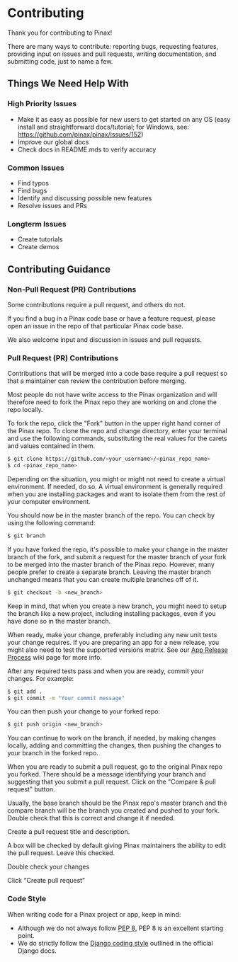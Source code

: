 # Contributing

Thank you for contributing to Pinax! 

There are many ways to contribute: reporting bugs, requesting features, providing input on issues and pull requests, writing documentation, and submitting code, just to name a few.

## Things We Need Help With

### High Priority Issues

* Make it as easy as possible for new users to get started on any OS (easy install and straightforward docs/tutorial; for Windows, see: https://github.com/pinax/pinax/issues/152)
* Improve our global docs
* Check docs in README.mds to verify accuracy

### Common Issues

* Find typos
* Find bugs
* Identify and discussing possible new features
* Resolve issues and PRs

### Longterm Issues

* Create tutorials
* Create demos

## Contributing Guidance

### Non-Pull Request (PR) Contributions

Some contributions require a pull request, and others do not.

If you find a bug in a Pinax code base or have a feature request, please open an issue in the repo of that particular Pinax code base.

We also welcome input and discussion in issues and pull requests.

### Pull Request (PR) Contributions

Contributions that will be merged into a code base require a pull request so that a maintainer can review the contribution before merging.

Most people do not have write access to the Pinax organization and will therefore need to fork the Pinax repo they are working on and clone the repo locally.

To fork the repo, click the "Fork" button in the upper right hand corner of the Pinax repo. To clone the repo and change directory, enter your terminal and use the following commands, substituting the real values for the carets and values contained in them.

```bash
$ git clone https://github.com/<your_username>/<pinax_repo_name>
$ cd <pinax_repo_name>
```

Depending on the situation, you might or might not need to create a virtual environment. If needed, do so. A virtual environment is generally required when you are installing packages and want to isolate them from the rest of your computer environment.

You should now be in the master branch of the repo. You can check by using the following command:

```bash
$ git branch
```

If you have forked the repo, it's possible to make your change in the master branch of the fork, and submit a request for the master branch of your fork to be merged into the master branch of the Pinax repo. However, many people prefer to create a separate branch. Leaving the master branch unchanged means that you can create multiple branches off of it.

```bash
$ git checkout -b <new_branch>
```

Keep in mind, that when you create a new branch, you might need to setup the branch like a new project, including installing packages, even if you have done so in the master branch.

When ready, make your change, preferably including any new unit tests your change requires. If you are preparing an app for a new release, you might also need to test the supported versions matrix. See our [App Release Process](https://github.com/pinax/pinax/wiki/App-Release-Process) wiki page for more info.

After any required tests pass and when you are ready, commit your changes. For example:

```bash
$ git add .
$ git commit -m "Your commit message"
```

You can then push your change to your forked repo:

```bash
$ git push origin <new_branch>
```

You can continue to work on the branch, if needed, by making changes locally, adding and committing the changes, then pushing the changes to your branch in the forked repo.

When you are ready to submit a pull request, go to the original Pinax repo you forked. There should be a message identifying your branch and suggesting that you submit a pull request. Click on the "Compare & pull request" button.

Usually, the base branch should be the Pinax repo's master branch and the compare branch will be the branch you created and pushed to your fork. Double check that this is correct and change it if needed.

Create a pull request title and description. 

A box will be checked by default giving Pinax maintainers the ability to edit the pull request. Leave this checked.

Double check your changes

Click "Create pull request"

### Code Style

When writing code for a Pinax project or app, keep in mind:

* Although we do not always follow [PEP 8](http://www.python.org/dev/peps/pep-0008/), PEP 8 is an excellent starting point.
* We do strictly follow the [Django coding style](http://docs.djangoproject.com/en/dev/internals/contributing/#coding-style) outlined in the official Django docs.
